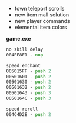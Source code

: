 * town teleport scrolls
* new item mall solution
* new player commands
* elemental item colors

**game.exe**
```asm
no skill delay
004FE8F1 - nop

speed enchant
005015FF - push 2
00501601 - push 2
00501630 - push 2
00501632 - push 2
00501643 - push 3
0050164C - push 3

speed reroll
004C4D2E - push 2
```

